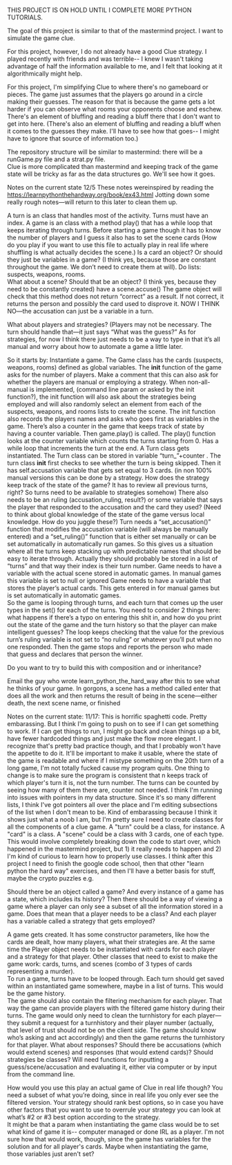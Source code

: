 THIS PROJECT IS ON HOLD UNTIL I COMPLETE MORE PYTHON TUTORIALS.

The goal of this project is similar to that of the mastermind project.  I want to simulate the game clue.

For this project, however, I do not already have a good Clue strategy.  I played recently with friends and 
was terrible-- I knew I wasn't taking advantage of half the information available to me, and I felt that
looking at it algorithmically might help.

For this project, I'm simplifying Clue to where there's no gameboard or pieces.  The game just assumes that
the players go around in a circle making their guesses.  The reason for that is because the game gets a lot
harder if you can observe what rooms your opponents choose and eschew.  There's an element of bluffing and 
reading a bluff there that I don't want to get into here.  (There's also an element of bluffing and reading 
a bluff when it comes to the guesses they make.  I'll have to see how that goes-- I might have to ignore that 
source of information too.)

The repository structure will be similar to mastermind: there will be a runGame.py file and a strat.py file.  
Clue is more complicated than mastermind and keeping track of the game state will be tricky as far as the 
data structures go.  We'll see how it goes.



Notes on the current state 12/5
These notes wereinspired by reading the https://learnpythonthehardway.org/book/ex43.html  Jotting down some really rough notes—will return to this later to clean them up. 

A turn is an class that handles most of the activity.  Turns must have an index. 
A game is an class with a method play() that has a while loop that keeps iterating through turns.   Before starting a game though it has to know the number of players and I guess it also has to set the scene cards (How do you play if you want to use this file to actually play in real life where shuffling is what actually decides the scene.)
Is a card an object?  Or should they just be variables in a game?   (I think yes, because those are constant throughout the game.  We don’t need to create them at will).  Do lists: suspects, weapons, rooms.  
What about a scene?  Should that be an object?  (I think yes, because they need to be constantly created)  have a scene.accuse() The game object will check that this method does not return “correct” as a result.  If not correct, it returns the person and possibly the card used to disprove it.   NOW I THINK NO—the accusation can just be a variable in a turn.  

What about players and strategies?  (Players may not be necessary.  The turn should handle that—it just says “What was the guess?”  As for strategies, for now I think there just needs to be a way to type in that it’s all manual and worry about how to automate a game a little later.

So it starts by:
Instantiate a game.  The Game class has the cards (suspects, weapons, rooms) defined as global variables. The __init__ function of the game asks for the number of players.  Make a comment that this can also ask for whether the players are manual or employing a strategy.  When non-all-manual is implemented, (command line param or asked by the init function?), the init function will also ask about the strategies being employed and will also randomly select an element from each of the suspects, weapons, and rooms lists to create the scene.  The init function also records the players names and asks who goes first as variables in the game.  There’s also a counter in the game that keeps track of state by having a counter variable.
Then game.play() is called.  The play() function looks at the counter variable which counts the turns starting from 0.  Has a while loop that increments the turn at the end.  A Turn class gets instantiated.  The Turn class can be stored in variable “turn_”+counter .  The turn class __init__ first checks to see whether the turn is being skipped.  Then it has self.accusation variable that gets set equal to 3 cards.  (in non 100% manual versions this can be done by a strategy.  How does the strategy keep track of the state of the game?  It has to review all previous turns, right?  So turns need to be available to strategies somehow)   There also needs to be an ruling (accusation_ruling, result?) or some variable that says the player that responded to the accusation and the card they used?  (Need to think about global knowledge of the state of the game versus local knowledge.  How do you juggle these?)   Turn needs a “set_accusation()” function that modifies the accusation variable (will always be manually entered) and a “set_ruling()” function that is either set manually or can be set automatically in automatically run games.
So this gives us a situation where all the turns keep stacking up with predictable names that should be easy to iterate through.  Actually they should probably be stored in a list of “turns” and that way their index is their turn number. 
Game needs to have a variable with the actual scene stored in automatic games.  In manual games this variable is set to null or ignored
Game needs to have a variable that stores the player’s actual cards.  This gets entered in for manual games but is set automatically in automatic games.  
So the game is looping through turns, and each turn that comes up the user types in the set() for each of the turns.  You need to consider 2 things here: what happens if there’s a typo on entering this shit in, and how do you print out the state of the game and the turn history so that the player can make intelligent guesses?  The loop keeps checking that the value for the previous turn’s ruling variable is not set to “no ruling” or whatever you’ll put when no one responded.  Then the game stops and reports the person who made that guess and declares that person the winner.  

Do you want to try to build this with composition and or inheritance? 


Email the guy who wrote learn_python_the_hard_way after this to see what he thinks of your game. 
In gorgons, a scene has a method called enter that does all the work and then returns the result of being in the scene—either death, the next scene name, or finished




Notes on the current state:
11/17: 
This is horrific spaghetti code.  Pretty embarassing.  But I think I'm going to push on to see
if I can get something to work.  If I can get things to run, I might go back and clean things up
a bit, have fewer hardcoded things and just make the flow more elegant.  I recognize that's pretty
bad practice though, and that I probably won't have the appetite to do it.
It'll be important to make it usable, where the state of the game is readable and where if I mistype
something on the 20th turn of a long game, I'm not totally fucked cause my program quits. 
One thing to change is to make sure the program is consistent that n keeps track of which player's turn 
it is, not the turn number.  The turns can be counted by seeing how many of them there are, counter not needed. 
I think I'm running into issues with pointers in my data structure.  Since it's so many different lists,
I think I've got pointers all over the place and I'm editing subsections of the list when I don't mean to be. 
Kind of embarassing because I think it shows just what a noob I am, but I'm pretty sure I need to create classes
for all the components of a clue game.  A "turn" could be a class, for instance.  A "card" is a class.  A "scene" 
could be a class with 3 cards, one of each type.  This would involve completely breaking down the code to start over,
which happened in the mastermind project, but 1) it really needs to happen and 2) I'm kind of curious to learn
how to properly use classes.  I think after this project I need to finish the google code school, then that other
"learn python the hard way" exercises, and then I'll have a better basis for stuff, maybe the crypto puzzles e.g.

Should there be an object called a game?  And every instance of a game has a state, which includes its history?  Then there should be a way of viewing a game where a player can only see a subset of all the information stored in a game.  Does that mean that a player needs to be a class?  And each player has a variable called a strategy that gets employed?  

A game gets created.  It has some constructor parameters, like how the cards are dealt, how many players, what their strategies are.  At the same time the Player object needs to be instantiated with cards for each player and a strategy for that player.  Other classes that need to exist to make the game work: cards, turns, and scenes (combo of 3 types of cards representing a murder).  
To run a game, turns have to be looped through.  Each turn should get saved within an instantiated game somewhere, maybe in a list of turns.  This would be the game history.  
The game should also contain the filtering mechanism for each player.  That way the game can provide players with the filtered game history during their turns.   The game would only need to clean the turnhistory for each player—they submit a request for a turnhistory and their player number (actually, that level of trust should not be on the client side.  The game should know who’s asking and act accordingly) and then the game returns the turnhistory for that player. 
What about responses?  Should there be accusations (which would extend scenes) and responses (that would extend cards)? 
Should strategies be classes? 
Will need functions for inputting a guess/scene/accusation and evaluating it, either via computer or by input from the command line.  

How would you use this play an actual game of Clue in real life though?  You need a subset of what you’re doing, since in real life you only ever see the filtered version.   Your strategy should rank best options, so in case you have other factors that you want to use to overrule your strategy you can look at what’s #2 or #3 best option according to the strategy.  
It might be that a param when instantiating the game class would be to set what kind of game it is-- computer managed or 
done IRL as a player.  I'm not sure how that would work, though, since the game has variables for the solution and 
for all player's cards.  Maybe when instantiating the game, those variables just aren't set?  